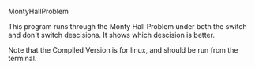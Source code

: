 MontyHallProblem

This program runs through the Monty Hall Problem under both the switch and don't switch descisions. It shows which descision is better.

Note that the Compiled Version is for linux, and should be run from the terminal.
